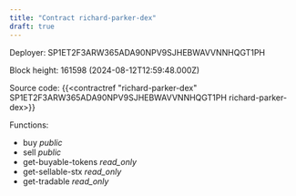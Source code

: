 ```yaml
---
title: "Contract richard-parker-dex"
draft: true
---
```

Deployer: SP1ET2F3ARW365ADA90NPV9SJHEBWAVVNNHQGT1PH


 



Block height: 161598 (2024-08-12T12:59:48.000Z)

Source code: {{<contractref "richard-parker-dex" SP1ET2F3ARW365ADA90NPV9SJHEBWAVVNNHQGT1PH richard-parker-dex>}}

Functions:

* buy _public_
* sell _public_
* get-buyable-tokens _read_only_
* get-sellable-stx _read_only_
* get-tradable _read_only_
